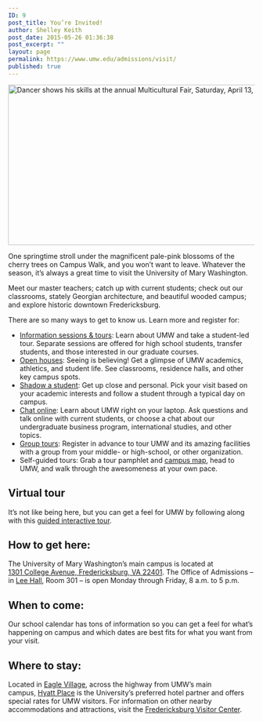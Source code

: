 ```yaml
---
ID: 9
post_title: You’re Invited!
author: Shelley Keith
post_date: 2015-05-26 01:36:38
post_excerpt: ""
layout: page
permalink: https://www.umw.edu/admissions/visit/
published: true
---
```

<img class="size-full wp-image-93" src="/admissions/wp-content/uploads/sites/6/2015/05/visit.jpg" alt="Dancer shows his skills at the annual Multicultural Fair, Saturday, April 13, 2013. (Photo by Norm Shafer)." width="800" height="327" />

One springtime stroll under the magnificent pale-pink blossoms of the cherry trees on Campus Walk, and you won’t want to leave. Whatever the season, it’s always a great time to visit the University of Mary Washington.

Meet our master teachers; catch up with current students; check out our classrooms, stately Georgian architecture, and beautiful wooded campus; and explore historic downtown Fredericksburg.

There are so many ways to get to know us. Learn more and register for:
<ul>
	<li><a href="https://umw.askadmissions.net/Portal/EI/Search">Information sessions & tours</a>: Learn about UMW and take a student-led tour. Separate sessions are offered for high school students, transfer students, and those interested in our graduate courses.</li>
	<li><a href="/admissions/visit/open-houses/">Open houses</a>: Seeing is believing! Get a glimpse of UMW academics, athletics, and student life. See classrooms, residence halls, and other key campus spots.</li>
	<li><a href="/admissions/visit/shadow-a-student/">Shadow a student</a>: Get up close and personal. Pick your visit based on your academic interests and follow a student through a typical day on campus.</li>
	<li><a href="https://umw.askadmissions.net/groupchat/LandingPage.aspx">Chat online</a>: Learn about UMW right on your laptop. Ask questions and talk online with current students, or choose a chat about our undergraduate business program, international studies, and other topics.</li>
	<li><a href="/admissions/visit/group-tours/">Group tours</a>: Register in advance to tour UMW and its amazing facilities with a group from your middle- or high-school, or other organization.</li>
	<li>Self-guided tours: Grab a tour pamphlet and <a href="http://www.umw.edu/documents/document/map-of-fredericksburg-campus/">campus map</a>, head to UMW, and walk through the awesomeness at your own pace.</li>
</ul>
<h2>Virtual tour</h2>
It’s not like being here, but you can get a feel for UMW by following along with this <a href="/admissions/#virtualtour">guided interactive tour</a>.
<h2>How to get here:</h2>
The University of Mary Washington’s main campus is located at <a href="https://www.google.com/maps/place/University+of+Mary+Washington/@38.3005178,-77.4749152,15z/data=!3m1!4b1!4m2!3m1!1s0x89b6c1f6e987a255:0x1ef2db66d097c3c1">1301 College Avenue, Fredericksburg, VA 22401</a>. The Office of Admissions – in <a href="https://www.google.com/maps/place/Lee+Hall,+University+of+Mary+Washington,+1301+College+Ave,+Fredericksburg,+VA+22401/@38.3026184,-77.4742811,17z/data=!3m1!4b1!4m2!3m1!1s0x89b6c1f7148e6255:0xe0ae54bddccaa014">Lee Hall</a>, Room 301 – is open Monday through Friday, 8 a.m. to 5 p.m.
<h2>When to come:</h2>
Our school calendar has tons of information so you can get a feel for what’s happening on campus and which dates are best fits for what you want from your visit.
<h2>Where to stay:</h2>
Located in <a href="/directory/building/eagle-village/">Eagle Village</a>, across the highway from UMW’s main campus, <a href="http://fredericksburg.place.hyatt.com/en/hotel/home.html">Hyatt Place</a> is the University’s preferred hotel partner and offers special rates for UMW visitors. For information on other nearby accommodations and attractions, visit the <a href="http://www.visitfred.com/things-to-do/museums-historical/fredericksburg-visitor-center">Fredericksburg Visitor Center</a>.